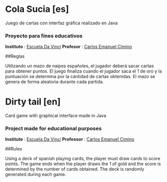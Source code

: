 # Cola Sucia [es]
Juego de cartas con interfaz gráfica realizado en Java

### Proyecto para fines educativos
**Instituto** : [Escuela Da Vinci](https://www.davinci.edu.ar)
**Profesor** : [Carlos Emanuel Cimino](https://github.com/CharlyCimino)

##Reglas

Utilizando un mazo de naipes españoles, el jugador deberá sacar cartas para obtener puntos.
El juego finaliza cuando el jugador saca el 1 de oro y la puntuación se determina por la cantidad de cartas obtenidas.
El mazo se genera de forma aleatoria durante cada partida.


# Dirty tail [en]
Card game with graphical interface made in Java

### Project made for educational purposes
**Institute** : [Escuela Da Vinci](https://www.davinci.edu.ar)
**Professor** : [Carlos Emanuel Cimino](https://github.com/CharlyCimino)

##Rules

Using a deck of spanish playing cards, the player must draw cards to score points.
The game ends when the player draws the 1 of gold and the score is determined by the number of cards obtained.
The deck is randomly generated during each game.



